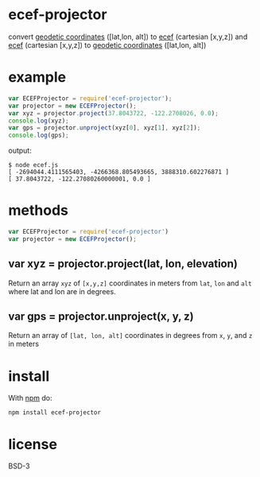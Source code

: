 # ecef-projector

convert [geodetic coordinates](https://en.wikipedia.org/wiki/World_Geodetic_System)
([lat,lon, alt])
to [ecef](http://en.wikipedia.org/wiki/ECEF) (cartesian [x,y,z]) and [ecef](http://en.wikipedia.org/wiki/ECEF) (cartesian [x,y,z]) to 
[geodetic coordinates](https://en.wikipedia.org/wiki/World_Geodetic_System) ([lat,lon, alt])

# example

``` js
var ECEFProjector = require('ecef-projector');
var projector = new ECEFProjector();
var xyz = projector.project(37.8043722, -122.2708026, 0.0);
console.log(xyz);
var gps = projector.unproject(xyz[0], xyz[1], xyz[2]);
console.log(gps);
```

output:

```
$ node ecef.js
[ -2694044.4111565403, -4266368.805493665, 3888310.602276871 ]
[ 37.8043722, -122.27080260000001, 0.0 ]
```

# methods

``` js
var ECEFProjector = require('ecef-projector')
var projector = new ECEFProjector();
```

## var xyz = projector.project(lat, lon, elevation)

Return an array `xyz` of `[x,y,z]` coordinates in meters from `lat`, `lon` and `alt` where lat and lon are in degrees.

## var gps = projector.unproject(x, y, z)

Return an array of `[lat, lon, alt]` coordinates in degrees from `x`, `y`, and `z` in meters

# install

With [npm](https://npmjs.org) do:

```
npm install ecef-projector
```

# license

BSD-3


